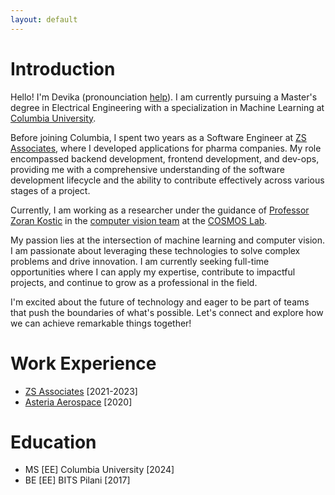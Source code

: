 ```yaml
---
layout: default
---
```


# Introduction

Hello! I'm Devika (pronounciation [help](https://pronouncenames.com/search?name=devika)). I am currently pursuing a Master's degree in Electrical Engineering with a specialization in Machine Learning at [Columbia University](https://www.ee.columbia.edu/ms-program-ee).

Before joining Columbia, I spent two years as a Software Engineer at [ZS Associates](https://www.zs.com/), where I developed applications for pharma companies. My role encompassed backend development, frontend development, and dev-ops, providing me with a comprehensive understanding of the software development lifecycle and the ability to contribute effectively across various stages of a project.

Currently, I am working as a researcher under the guidance of [Professor Zoran Kostic](https://sites.google.com/site/mobiledcc/zk-my-page?authuser=0) in the [computer vision team](https://www.cosmos-lab.org/experimentation/smart-city-intersections/) at the [COSMOS Lab](https://cosmos-lab.org/).

My passion lies at the intersection of machine learning and computer vision. I am passionate about leveraging these technologies to solve complex problems and drive innovation. I am currently seeking full-time opportunities where I can apply my expertise, contribute to impactful projects, and continue to grow as a professional in the field.

I'm excited about the future of technology and eager to be part of teams that push the boundaries of what's possible. Let's connect and explore how we can achieve remarkable things together!

# Work Experience

* [ZS Associates](https://www.zs.com/) [2021-2023]
* [Asteria Aerospace](https://asteria.co.in/) [2020]


# Education

* MS [EE] Columbia University [2024]
* BE [EE] BITS Pilani [2017]